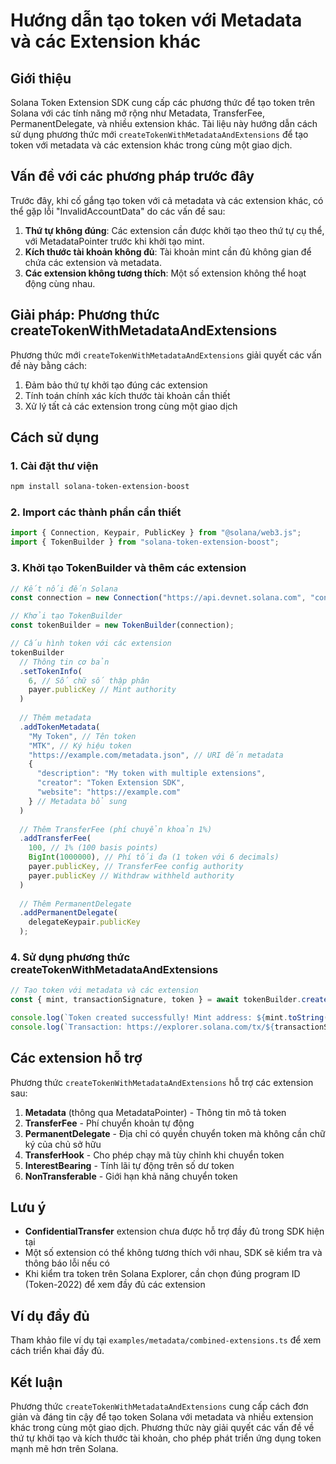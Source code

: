 # Hướng dẫn tạo token với Metadata và các Extension khác

## Giới thiệu

Solana Token Extension SDK cung cấp các phương thức để tạo token trên Solana với các tính năng mở rộng như Metadata, TransferFee, PermanentDelegate, và nhiều extension khác. Tài liệu này hướng dẫn cách sử dụng phương thức mới `createTokenWithMetadataAndExtensions` để tạo token với metadata và các extension khác trong cùng một giao dịch.

## Vấn đề với các phương pháp trước đây

Trước đây, khi cố gắng tạo token với cả metadata và các extension khác, có thể gặp lỗi "InvalidAccountData" do các vấn đề sau:

1. **Thứ tự không đúng**: Các extension cần được khởi tạo theo thứ tự cụ thể, với MetadataPointer trước khi khởi tạo mint.
2. **Kích thước tài khoản không đủ**: Tài khoản mint cần đủ không gian để chứa các extension và metadata.
3. **Các extension không tương thích**: Một số extension không thể hoạt động cùng nhau.

## Giải pháp: Phương thức createTokenWithMetadataAndExtensions

Phương thức mới `createTokenWithMetadataAndExtensions` giải quyết các vấn đề này bằng cách:

1. Đảm bảo thứ tự khởi tạo đúng các extension
2. Tính toán chính xác kích thước tài khoản cần thiết
3. Xử lý tất cả các extension trong cùng một giao dịch

## Cách sử dụng

### 1. Cài đặt thư viện

```bash
npm install solana-token-extension-boost
```

### 2. Import các thành phần cần thiết

```typescript
import { Connection, Keypair, PublicKey } from "@solana/web3.js";
import { TokenBuilder } from "solana-token-extension-boost";
```

### 3. Khởi tạo TokenBuilder và thêm các extension

```typescript
// Kết nối đến Solana
const connection = new Connection("https://api.devnet.solana.com", "confirmed");

// Khởi tạo TokenBuilder
const tokenBuilder = new TokenBuilder(connection);

// Cấu hình token với các extension
tokenBuilder
  // Thông tin cơ bản
  .setTokenInfo(
    6, // Số chữ số thập phân
    payer.publicKey // Mint authority
  )
  
  // Thêm metadata
  .addTokenMetadata(
    "My Token", // Tên token
    "MTK", // Ký hiệu token
    "https://example.com/metadata.json", // URI đến metadata
    {
      "description": "My token with multiple extensions",
      "creator": "Token Extension SDK",
      "website": "https://example.com"
    } // Metadata bổ sung
  )
  
  // Thêm TransferFee (phí chuyển khoản 1%)
  .addTransferFee(
    100, // 1% (100 basis points)
    BigInt(1000000), // Phí tối đa (1 token với 6 decimals)
    payer.publicKey, // TransferFee config authority
    payer.publicKey // Withdraw withheld authority
  )
  
  // Thêm PermanentDelegate
  .addPermanentDelegate(
    delegateKeypair.publicKey
  );
```

### 4. Sử dụng phương thức createTokenWithMetadataAndExtensions

```typescript
// Tạo token với metadata và các extension
const { mint, transactionSignature, token } = await tokenBuilder.createTokenWithMetadataAndExtensions(payer);

console.log(`Token created successfully! Mint address: ${mint.toString()}`);
console.log(`Transaction: https://explorer.solana.com/tx/${transactionSignature}?cluster=devnet`);
```

## Các extension hỗ trợ

Phương thức `createTokenWithMetadataAndExtensions` hỗ trợ các extension sau:

1. **Metadata** (thông qua MetadataPointer) - Thông tin mô tả token
2. **TransferFee** - Phí chuyển khoản tự động
3. **PermanentDelegate** - Địa chỉ có quyền chuyển token mà không cần chữ ký của chủ sở hữu
4. **TransferHook** - Cho phép chạy mã tùy chỉnh khi chuyển token
5. **InterestBearing** - Tính lãi tự động trên số dư token
6. **NonTransferable** - Giới hạn khả năng chuyển token

## Lưu ý

- **ConfidentialTransfer** extension chưa được hỗ trợ đầy đủ trong SDK hiện tại
- Một số extension có thể không tương thích với nhau, SDK sẽ kiểm tra và thông báo lỗi nếu có
- Khi kiểm tra token trên Solana Explorer, cần chọn đúng program ID (Token-2022) để xem đầy đủ các extension

## Ví dụ đầy đủ

Tham khảo file ví dụ tại `examples/metadata/combined-extensions.ts` để xem cách triển khai đầy đủ.

## Kết luận

Phương thức `createTokenWithMetadataAndExtensions` cung cấp cách đơn giản và đáng tin cậy để tạo token Solana với metadata và nhiều extension khác trong cùng một giao dịch. Phương thức này giải quyết các vấn đề về thứ tự khởi tạo và kích thước tài khoản, cho phép phát triển ứng dụng token mạnh mẽ hơn trên Solana. 